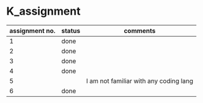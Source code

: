 # K_assignment

assignment no. | status | comments 
----------------|-------|---------
1 | done | 
2 | done |
3 | done |
4 | done |
5 | | I am not familiar with any coding lang
6 | done |
